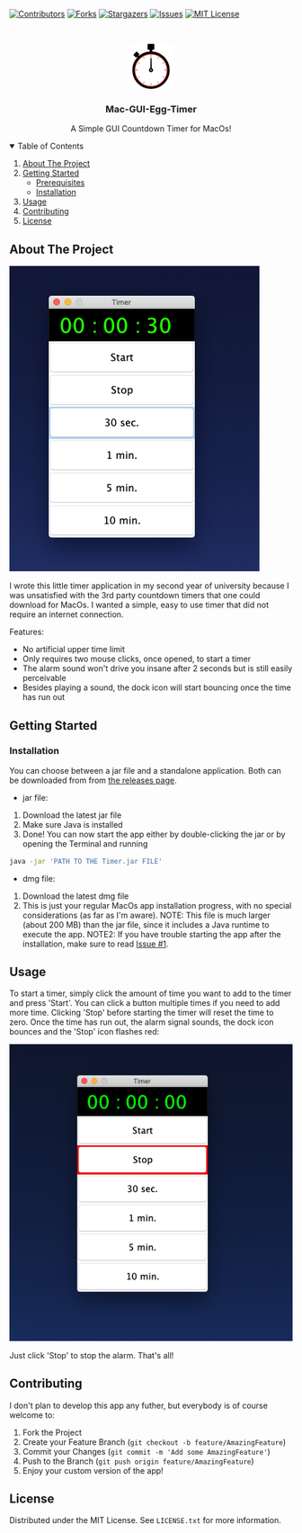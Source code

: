 <!--
*** Thanks for checking out the Best-README-Template. If you have a suggestion
*** that would make this better, please fork the repo and create a pull request
*** or simply open an issue with the tag "enhancement".
*** Thanks again! Now go create something AMAZING! :D
-->



<!-- PROJECT SHIELDS -->
<!--
*** I'm using markdown "reference style" links for readability.
*** Reference links are enclosed in brackets [ ] instead of parentheses ( ).
*** See the bottom of this document for the declaration of the reference variables
*** for contributors-url, forks-url, etc. This is an optional, concise syntax you may use.
*** https://www.markdownguide.org/basic-syntax/#reference-style-links
-->
[![Contributors][contributors-shield]][contributors-url]
[![Forks][forks-shield]][forks-url]
[![Stargazers][stars-shield]][stars-url]
[![Issues][issues-shield]][issues-url]
[![MIT License][license-shield]][license-url]



<!-- PROJECT LOGO -->
<br />
<p align="center">
  <a href="https://github.com/mamei16/Mac-GUI-Egg-Timer">
    <img src="screenshots/timer_icon.png" alt="Logo" width="80" height="80">
  </a>

  <h3 align="center">Mac-GUI-Egg-Timer</h3>

  <p align="center">
    A Simple GUI Countdown Timer for MacOs!
  </p>
</p>



<!-- TABLE OF CONTENTS -->
<details open="open">
  <summary>Table of Contents</summary>
  <ol>
    <li>
      <a href="#about-the-project">About The Project</a>
    </li>
    <li>
      <a href="#getting-started">Getting Started</a>
      <ul>
        <li><a href="#prerequisites">Prerequisites</a></li>
        <li><a href="#installation">Installation</a></li>
      </ul>
    </li>
    <li><a href="#usage">Usage</a></li>
    <li><a href="#contributing">Contributing</a></li>
    <li><a href="#license">License</a></li>
  </ol>
</details>



<!-- ABOUT THE PROJECT -->
## About The Project

[![Product Name Screen Shot][screenshot1]]()

I wrote this little timer application in my second year of university because I was unsatisfied with the 3rd party countdown timers that one could download for MacOs. I wanted a simple, easy to use timer that did not require an internet connection.

Features:
* No artificial upper time limit
* Only requires two mouse clicks, once opened, to start a timer
* The alarm sound won't drive you insane after 2 seconds but is still easily perceivable
* Besides playing a sound, the dock icon will start bouncing once the time has run out

<!-- GETTING STARTED -->
## Getting Started


### Installation

You can choose between a jar file and a standalone application. Both can be downloaded from from [the releases page](https://github.com/mamei16/Mac-GUI-Egg-Timer/releases).

* jar file: 

1. Download the latest jar file 
2. Make sure Java is installed
3. Done! You can now start the app either by double-clicking the jar or by opening the Terminal and running  
  ```sh
  java -jar 'PATH TO THE Timer.jar FILE'
  ```

* dmg file:

1. Download the latest dmg file 
2. This is just your regular MacOs app installation progress, with no special considerations (as far as I'm aware). 
NOTE: This file is much larger (about 200 MB) than the jar file, since it includes a Java runtime to execute the app. 
NOTE2: If you have trouble starting the app after the installation, make sure to read [Issue #1][issue1].


<!-- USAGE EXAMPLES -->
## Usage

To start a timer, simply click the amount of time you want to add to the timer and press 'Start'. You can click a button multiple times if you need to add more time. Clicking 'Stop' before starting the timer will reset the time to zero. Once the time has run out, the alarm signal sounds, the dock icon bounces and the 'Stop' icon flashes red:

[![Product Name Screen Shot2][screenshot2]]()

Just click 'Stop' to stop the alarm. That's all!


<!-- CONTRIBUTING -->
## Contributing

I don't plan to develop this app any futher, but everybody is of course welcome to:

1. Fork the Project
2. Create your Feature Branch (`git checkout -b feature/AmazingFeature`)
3. Commit your Changes (`git commit -m 'Add some AmazingFeature'`)
4. Push to the Branch (`git push origin feature/AmazingFeature`)
5. Enjoy your custom version of the app!



<!-- LICENSE -->
## License

Distributed under the MIT License. See `LICENSE.txt` for more information.



<!-- MARKDOWN LINKS & IMAGES -->
<!-- https://www.markdownguide.org/basic-syntax/#reference-style-links -->
[contributors-shield]: https://img.shields.io/github/contributors/mamei16/Mac-GUI-Egg-Timer.svg?style=for-the-badge
[contributors-url]: https://github.com/mamei16/Mac-GUI-Egg-Timer/graphs/contributors
[forks-shield]: https://img.shields.io/github/forks/mamei16/Mac-GUI-Egg-Timer.svg?style=for-the-badge
[forks-url]: https://github.com/mamei16/Mac-GUI-Egg-Timer/network/members
[stars-shield]: https://img.shields.io/github/stars/mamei16/Mac-GUI-Egg-Timer.svg?style=for-the-badge
[stars-url]: https://github.com/mamei16/Mac-GUI-Egg-Timer/stargazers
[issues-shield]: https://img.shields.io/github/issues/mamei16/Mac-GUI-Egg-Timer.svg?style=for-the-badge
[issues-url]: https://github.com/mamei16/Mac-GUI-Egg-Timer/issues
[license-shield]: https://img.shields.io/github/license/mamei16/Mac-GUI-Egg-Timer.svg?style=for-the-badge
[license-url]: https://github.com/mamei16/Mac-GUI-Egg-Timer/blob/master/LICENSE.txt
[screenshot1]: screenshots/screenshot1.png
[screenshot2]: screenshots/screenshot2.png
[issue1]: https://github.com/mamei16/Mac-GUI-Egg-Timer/issues/1
